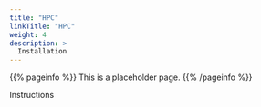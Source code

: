 ```yaml
---
title: "HPC"
linkTitle: "HPC"
weight: 4
description: >
  Installation
---
```


{{% pageinfo %}}
This is a placeholder page.
{{% /pageinfo %}}

Instructions